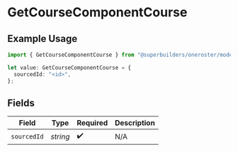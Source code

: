 # GetCourseComponentCourse

## Example Usage

```typescript
import { GetCourseComponentCourse } from "@superbuilders/oneroster/models/operations";

let value: GetCourseComponentCourse = {
  sourcedId: "<id>",
};
```

## Fields

| Field              | Type               | Required           | Description        |
| ------------------ | ------------------ | ------------------ | ------------------ |
| `sourcedId`        | *string*           | :heavy_check_mark: | N/A                |